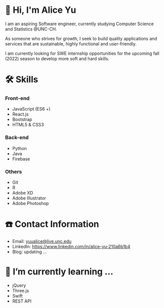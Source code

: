# 👋 Hi, I'm Alice Yu
  I am an aspiring Software engineer, currently studying Computer Science and Statistics @UNC-CH. 
  
  As someone who strives for growth, I seek to build quality applications and services that are sustainable, highly functional and user-friendly. 
  
  I am currently looking for SWE internship opportunities for the upcoming fall (2022) season to develop more soft and hard skills.
  
# 🛠 Skills 
### Front-end 
+ JavaScript (ES6 +)
+ React.js
+ Bootstrap
+ HTML5 & CSS3

### Back-end 
+ Python
+ Java
+ Firebase

### Others 
+ Git
+ R
+ Adobe XD
+ Adobe Illustrator 
+ Adobe Photoshop 

# ☎️ Contact Information 
- Email: yuualice@live.unc.edu
- LinkedIn: https://www.linkedin.com/in/alice-yu-210a6b1b4
- Blog: updating ... 

# 🌱 I’m currently learning ...
+ jQuery
+ Three.js
+ Swift
+ REST API

<!---
yuualice/yuualice is a ✨ special ✨ repository because its `README.md` (this file) appears on your GitHub profile.
You can click the Preview link to take a look at your changes.
--->
